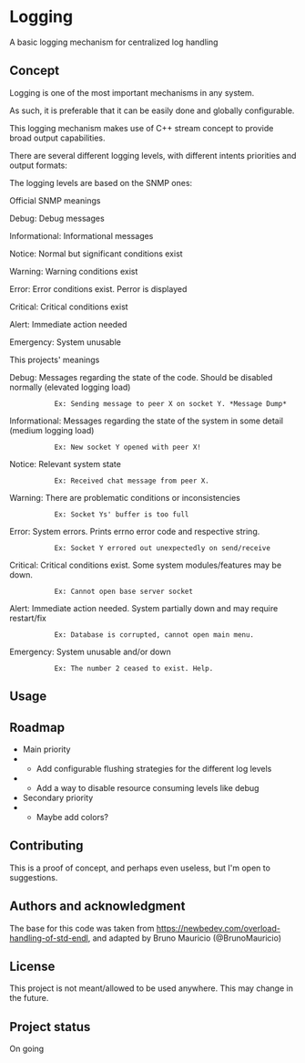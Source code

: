 # Logging

A basic logging mechanism for centralized log handling

## Concept
Logging is one of the most important mechanisms in any system.

As such, it is preferable that it can be easily done and globally configurable.

This logging mechanism makes use of C++ stream concept to provide broad output capabilities.

There are several different logging levels, with different intents priorities and output formats:

The logging levels are based on the SNMP ones:

Official SNMP meanings

Debug:         Debug messages

Informational: Informational messages

Notice:        Normal but significant conditions exist

Warning:       Warning conditions exist

Error:         Error conditions exist. Perror is displayed

Critical:      Critical conditions exist

Alert:         Immediate action needed

Emergency:     System unusable

This projects' meanings

Debug:         Messages regarding the state of the code. Should be disabled normally (elevated logging load)

               Ex: Sending message to peer X on socket Y. *Message Dump*

Informational: Messages regarding the state of the system in some detail (medium logging load)

               Ex: New socket Y opened with peer X!

Notice:        Relevant system state

               Ex: Received chat message from peer X.

Warning:       There are problematic conditions or inconsistencies

               Ex: Socket Ys' buffer is too full

Error:         System errors. Prints errno error code and respective string.

               Ex: Socket Y errored out unexpectedly on send/receive

Critical:      Critical conditions exist. Some system modules/features may be down.

               Ex: Cannot open base server socket

Alert:         Immediate action needed. System partially down and may require restart/fix

               Ex: Database is corrupted, cannot open main menu.

Emergency:     System unusable and/or down

               Ex: The number 2 ceased to exist. Help.

## Usage


## Roadmap
* Main priority
* * Add configurable flushing strategies for the different log levels
* * Add a way to disable resource consuming levels like debug
* Secondary priority
* * Maybe add colors?

## Contributing
This is a proof of concept, and perhaps even useless, but I'm open to suggestions.

## Authors and acknowledgment
The base for this code was taken from https://newbedev.com/overload-handling-of-std-endl, and adapted by Bruno Mauricio (@BrunoMauricio)

## License
This project is not meant/allowed to be used anywhere. This may change in the future.

## Project status
On going


